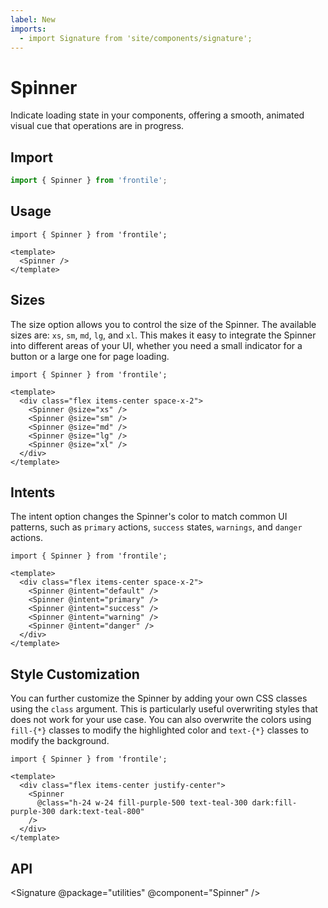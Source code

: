 ```yaml
---
label: New
imports:
  - import Signature from 'site/components/signature';
---
```

# Spinner

Indicate loading state in your components, offering a smooth, animated visual cue that operations are in progress.

## Import 
```js
import { Spinner } from 'frontile';
```

## Usage

```gts preview
import { Spinner } from 'frontile';

<template>
  <Spinner />
</template>
```

## Sizes

The size option allows you to control the size of the Spinner. The available sizes 
are: `xs`, `sm`, `md`, `lg`, and `xl`. This makes it easy to integrate the 
Spinner into different areas of your UI, whether you need a small indicator for 
a button or a large one for page loading.

```gts preview
import { Spinner } from 'frontile';

<template>
  <div class="flex items-center space-x-2">
    <Spinner @size="xs" />
    <Spinner @size="sm" />
    <Spinner @size="md" />
    <Spinner @size="lg" />
    <Spinner @size="xl" />
  </div>
</template>
```
## Intents

The intent option changes the Spinner's color to match common UI patterns, such 
as `primary` actions, `success` states, `warnings`, and `danger` actions.

```gts preview
import { Spinner } from 'frontile';

<template>
  <div class="flex items-center space-x-2">
    <Spinner @intent="default" />
    <Spinner @intent="primary" />
    <Spinner @intent="success" />
    <Spinner @intent="warning" />
    <Spinner @intent="danger" />
  </div>
</template>
```

## Style Customization

You can further customize the Spinner by adding your own CSS classes using the 
`class` argument. This is particularly useful overwriting styles that does not 
work for your use case. You can also overwrite the colors using 
`fill-{*}` classes to modify the highlighted color and `text-{*}` classes to 
modify the background.

```gts preview
import { Spinner } from 'frontile';

<template>
  <div class="flex items-center justify-center">
    <Spinner 
      @class="h-24 w-24 fill-purple-500 text-teal-300 dark:fill-purple-300 dark:text-teal-800"
    />
  </div>
</template>
```

## API

<Signature @package="utilities" @component="Spinner" />
